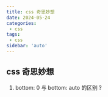 ```yaml
---
title: css 奇思妙想
date: 2024-05-24
categories:
 - css
tags:
 - css
sidebar: 'auto'
---
```


## css 奇思妙想
1. bottom: 0 与 bottom: auto 的区别 ? 